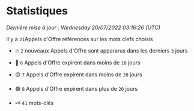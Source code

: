 # Statistiques


_Dernière mise à jour : Wednesday 20/07/2022 03:16:26 (UTC)_ 

Il y a `21`Appels d'Offre référencés sur les mots clefs choisis

- 🔥 `2` nouveaux Appels d'Offre sont appararus dans les derniers `3` jours
- 🔴  `6` Appels d'Offre expirent dans moins de `10` jours
- 🟡  `7` Appels d'Offre expirent dans moins de `20` jours
- 🟢  `8` Appels d'Offre expirent dans plus de `20` jours

- 🗝 `41` mots-clés